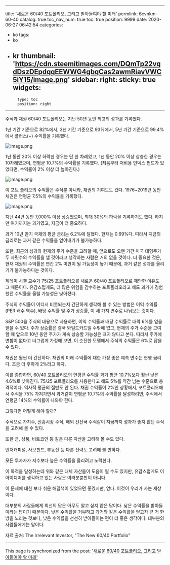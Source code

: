 
---
title: '새로운 60/40 포트폴리오, 그리고 받아들여야 할 미래'
permlink: 6cvnkm-60-40
catalog: true
toc_nav_num: true
toc: true
position: 9999
date: 2020-06-27 06:42:54
categories:
- ko
tags:
- ko
- kr
thumbnail: 'https://cdn.steemitimages.com/DQmTp22vqdDszDEpdqqEEWWG4gbqCas2awmRiavVWC5iY15/image.png'
sidebar:
    right:
        sticky: true
widgets:
    -
        type: toc
        position: right
---


주식과 채권 60/40 포트폴리오는 지난 50년 동안 최고의 성과를 기록했다.

 

1년 기간 기준으로 82%에서, 3년 기간 기준으로 93%에서, 5년 기간 기준으로 99.4%에서 플러스(+) 수익률을 기록했다.

![image.png](https://cdn.steemitimages.com/DQmTp22vqdDszDEpdqqEEWWG4gbqCas2awmRiavVWC5iY15/image.png)

1년 동안 20% 이상 하락한 경우는 단 한 차례였고, 1년 동안 20% 이상 상승한 경우는 10차례였으며, 연평균 10.7%의 수익률을 기록했다. (처음부터 저비용 인덱스 펀드가 있었다면, 수익률이 2% 이상 더 높아진다.)

![image.png](https://cdn.steemitimages.com/DQmQWuAfeMS5BrNwEzzTVxdc7W1WE1CtE5jWpMpSde6A1No/image.png)

이 포트 폴리오의 수익률은 주식뿐 아니라, 채권의 기여도도 컸다. 1976~2019년 동안 채권은 연평균 7.5%의 수익률을 기록했다.

![image.png](https://cdn.steemitimages.com/DQmZ7EZSTeX76g5a5Br9jqi4Y2Ei2pM51EHtmwBNPymj6Mc/image.png)

지난 44년 동안 7,000% 이상 상승했으며, 최대 30%의 하락을 기록하기도 했다. 하지만 여기까지는 과거였고, 지금이 더 중요하다.

 

과거 10년 만기 국채의 평균 금리는 6.2%에 달했다. 현재는 0.69%다. 따라서 지금의 금리로는 과거 같은 수익률을 얻어내기가 불가능하다. 

 

또한, 최근의 성과와 현재의 주가 수준을 고려할 때, 앞으로도 오랜 기간 미국 대형주가 두 자릿수의 수익률을 낼 것이라고 생각하는 사람은 거의 없을 것이다. 더 중요한 것은, 현재 채권의 수익률은 연간 2% 미만이 될 가능성이 높기 때문에, 과거 같은 성과를 올리기가 불가능하다는 것이다.

 

제레미 시겔 교수가 75/25 포트폴리오를 새로운 60/40 포트폴리오로 제안한 이유도 그 때문이다. 유감스럽게도, 더 많은 위험을 감수하는 포트폴리오라고 해도 과거에 경험했던 수익률을 올릴 가능성은 낮아졌다.

 

주식의 수익률이 어디서 비롯되는지 간단하게 생각해 볼 수 있는 방법은 이익 수익률(PER 배수 역수), 배당 수익률 및 주가 상승률, 이 세 가지 변수로 나눠보는 것이다.

 

S&P 500을 주식의 대용으로 사용하면, 이익 수익률과 배당 수익률로 대략 6%를 얻을 얻을 수 있다. 주가 상승률은 결국 와일드카드일 수밖에 없고, 현재의 주가 수준을 고여할 때 앞으로 10년 동안 주가가 계속 상승할 가능성은 크지 않다고 본다. 따라서 주가에 변함이 없다고 너그럽게 가정해 보면, 이 순진한 모델에서 주식의 수익률은 6%로 잡을 수 있다.

 

채권은 훨씬 더 간단하다. 채권의 미래 수익률에 대한 가장 좋은 예측 변수는 현행 금리다. 조금 더 후하게 2%라고 하자.

 

이를 종합하면, 60/40 포트폴리오의 연평균 수익률 과거 평균 10.7%보다 훨씬 낮은 4.6%로 낮아진다. 75/25 포트폴리오를 사용한다고 해도 5%를 약간 넘는 수준으로 충격적이다. 역사적 평균의 절반도 안 된다. 채권 수익률이 2%인 상황에서, 포트폴리오에서 주식을 75% 가져가면서 과거같이 연평균 10.7%의 수익률을 달성하려면, 주식에서 연평균 14%의 수익률이 나와야 한다.

 

그렇다면 어떻게 해야 할까?

 

주식으로 가치주, 신흥시장 주식, 해외 선진국 주식같이 지금까지 성과가 좋지 않던 주식을 고려해 볼 수 있다.

 

또한 금, 상품, 비트코인 등 같은 다른 자산을 고려해 볼 수도 있다.

 

벤처캐피털, 사모펀드, 부동산 등 다른 전략도 고려해 볼 만하다.

 

모든 투자자가 지수보다 높은 수익률을 올리려고 노력한다.

 

이 목적을 달성하는데 위와 같은 대체 자산들이 도움이 될 수도 있지만, 유감스럽게도 이 아이디어를 생각하고 있는 사람은 여러분뿐만이 아니다.

 

이 문제에 대한 보다 쉬운 해결책이 있었으면 좋겠지만, 없다. 이것이 우리가 사는 세상이다.

 

대부분의 사람들에게 최선의 답은 아무도 알고 싶지 않은 답이다. 낮은 수익률을 받아들이라는 답이기 때문이다. 낮은 수익률을 거부하고 과거와 같은 수익률을 얻고자 큰 거 한 방을 노리는 것보다, 낮은 수익률을 선선히 받아들이는 편이 더 좋은 생각이다. 대부분의 사람들에게는 말이다.

 

자료 출처: The Irrelevant Investor, "The New 60/40 Portfolio"

- - -

This page is synchronized from the post: ['새로운 60/40 포트폴리오, 그리고 받아들여야 할 미래'](https://steemit.com/@pius.pius/6cvnkm-60-40)
